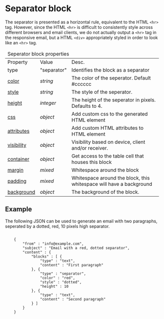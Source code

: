 # Separator block

The separator is presented as a horizontal rule, equivalent to the HTML ```<hr>``` tag. 
However, since the HTML ```<hr>``` is difficult to consistently style across
different browsers and email clients, we do not actually output a ```<hr>```
tag in the responsive email, but a HTML ```<div>``` appropriately 
styled in order to look like an ```<hr>``` tag. 

<table class="info">
    <thead>
        <tr>
            <td colspan="3">Seperator block properties</td>
        </tr>
    </thead>
    <tbody>
        <tr class="thead">
            <td>Property</td>
            <td>Value</td>
            <td>Desc.</td>
        </tr>
        <tr>
            <td>type</td>
            <td>"separator"</td>
            <td>Identifies the block as a separator</td>
        </tr>
        <tr>
            <td><a href="/support/json/property-separator-color">color</a></td>
            <td><em>string</em></td>
            <td>The color of the seperator. Default #cccccc</td>
        </tr>
        <tr>
            <td><a href="/support/json/property-separator-style">style</a></td>
            <td><em>string</em></td>
            <td>The style of the seperator.</td>
        </tr>
        <tr>
            <td><a href="/support/json/property-separator-height">height</a></td>
            <td><em>integer</em></td>
            <td>The height of the seperator in pixels. Defaults to 4.</td>
        </tr>
        <tr>
            <td><a href="/support/json/property-css">css</a></td>
            <td><em>object</em></td>
            <td>Add custom css to the generated HTML element</td>
        </tr>
        <tr>
            <td><a href="/support/json/property-attributes">attributes</a></td>
            <td><em>object</em></td>
            <td>Add custom HTML attributes to HTML element</td>
        </tr>
        <tr>
            <td><a href="/support/json/property-visibility">visibility</a></td>
            <td><em>object</em></td>
            <td>Visibility based on device, client and/or receiver.</td>
        </tr>
        <tr>
            <td><a href="/support/json/property-container">container</a></td>
            <td><em>object</em></td>
            <td>Get access to the table cell that houses this block</td>
        </tr>
        <tr>
            <td><a href="/support/json/property-margin">margin</a></td>
            <td><em>mixed</em></td>
            <td>Whitespace around the block</td>
        </tr>
        <tr>
            <td><a href="/support/json/property-padding">padding</a></td>
            <td><em>mixed</em></td>
            <td>Whitespace around the block, this whitespace will have a background</td>
        </tr>
        <tr>
            <td><a href="/support/json/property-background">background</a></td>
            <td><em>object</em></td>
            <td>The background of the block.</td>
        </tr>
    </tbody>
</table>


## Example

The following JSON can be used to generate an email with two paragraphs,
seperated by a dotted, red, 10 pixels high separator.
<pre><code>
    {
        "from" : "info@example.com",
        "subject" : "Email with a red, dotted separator",
        "content" : {
            "blocks" : [ {
                "type" : "text",
                "content" : "First paragraph"
            }, {
                "type" : "separator",
                "color" : "red",
                "style" : "dotted",
                "height" : 10
            }, {
                "type" : "text",
                "content" : "Second paragraph"
            } ]
        }
    }
</code></pre>
